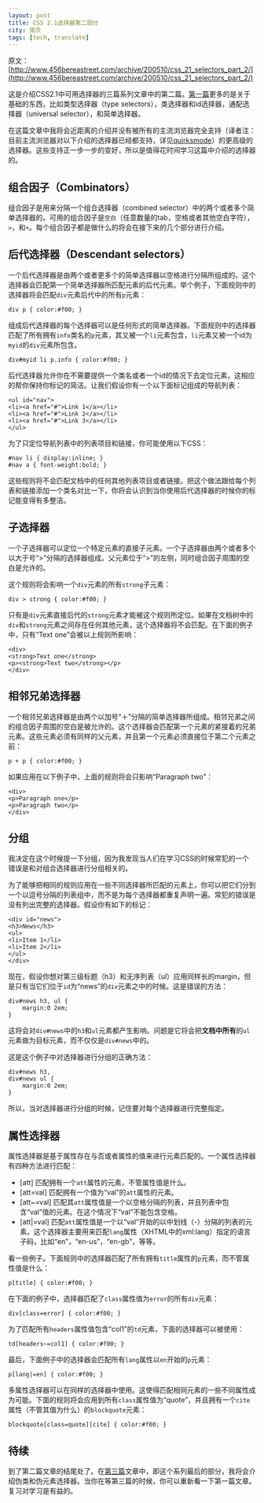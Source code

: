 ```yaml
---
layout: post
title: CSS 2.1选择器第二部分
city: 南京
tags: [tech, translate]
---
```


原文：[http://www.456bereastreet.com/archive/200510/css_21_selectors_part_2/](http://www.456bereastreet.com/archive/200510/css_21_selectors_part_2/)

这是介绍CSS2.1中可用选择器的三篇系列文章中的第二篇。[第一篇](/css-21-selectors-part-1.html)更多的是关于基础的东西，比如类型选择器（type selectors），类选择器和id选择器，通配选择器（universal selector），和简单选择器。

在这篇文章中我将会近距离的介绍并没有被所有的主流浏览器完全支持（译者注：目前主流浏览器对以下介绍的选择器已经都支持，详见[quirksmode](http://www.quirksmode.org/css/selectors/)）的更高级的选择器。这些支持正一步一步的变好，所以是值得花时间学习这篇中介绍的选择器的。

## 组合因子（Combinators）

组合因子是用来分隔一个组合选择器（combined selector）中的两个或者多个简单选择器的。可用的组合因子是`空白`（任意数量的tab，空格或者其他空白字符），`>`，和`+`。每个组合因子都是做什么的将会在接下来的几个部分进行介绍。

## 后代选择器（Descendant selectors）

一个后代选择器是由两个或者更多个的简单选择器以空格进行分隔所组成的。这个选择器会匹配第一个简单选择器所匹配元素的后代元素。举个例子，下面规则中的选择器将会匹配`div`元素后代中的所有`p`元素：

	div p { color:#f00; }

组成后代选择器的每个选择器可以是任何形式的简单选择器。下面规则中的选择器匹配了所有拥有`info`类名的`p`元素，其又被一个`li`元素包含，`li`元素又被一个id为`myid`的`div`元素所包含。

	div#myid li p.info { color:#f00; }

后代选择器允许你在不需要提供一个类名或者一个id的情况下去定位元素，这相应的帮你保持你标记的简洁。让我们假设你有一个以下面标记组成的导航列表：

	<ul id="nav">
	<li><a href="#">Link 1</a></li>
	<li><a href="#">Link 2</a></li>
	<li><a href="#">Link 3</a></li>
	</ul>

为了只定位导航列表中的列表项目和链接，你可能使用以下CSS：

	#nav li { display:inline; }
	#nav a { font-weight:bold; }

这些规则将不会匹配文档中的任何其他列表项目或者链接。把这个做法跟给每个列表和链接添加一个类名对比一下，你将会认识到当你使用后代选择器的时候你的标记能变得有多整洁。

## 子选择器

一个子选择器可以定位一个特定元素的直接子元素。一个子选择器由两个或者多个以大于号“>”分隔的选择器组成。父元素位于“>”的左侧，同时组合因子周围的空白是允许的。

这个规则将会影响一个`div`元素的所有`strong`子元素：

	div > strong { color:#f00; }

只有是`div`元素直接后代的`strong`元素才能被这个规则所定位。如果在文档树中的`div`和`strong`元素之间存在任何其他元素，这个选择器将不会匹配。在下面的例子中，只有“Text one”会被以上规则所影响：

	<div>
	<strong>Text one</strong>
	<p><strong>Text two</strong></p>
	</div>

## 相邻兄弟选择器

一个相邻兄弟选择器是由两个以加号“＋”分隔的简单选择器所组成。相邻兄弟之间的组合因子周围的空白是被允许的。这个选择器会匹配第一个元素的紧接着的兄弟元素。这些元素必须有同样的父元素，并且第一个元素必须直接位于第二个元素之前：

	p + p { color:#f00; }

如果应用在以下例子中，上面的规则将会只影响“Paragraph two”：

	<div>
	<p>Paragraph one</p>
	<p>Paragraph two</p>
	</div>

## 分组

我决定在这个时候提一下分组，因为我发现当人们在学习CSS的时候常犯的一个错误是和对组合选择器进行分组相关的。

为了能够把相同的规则应用在一些不同选择器所匹配的元素上，你可以把它们分到一个以逗号分隔的列表组中，而不是为每个选择器都重复声明一遍。常犯的错误是没有列出完整的选择器。假设你有如下的标记：

	<div id="news">
	<h3>News</h3>
	<ul>
	<li>Item 1</li>
	<li>Item 2</li>
	</ul>
	</div>

现在，假设你想对第三级标题（h3）和无序列表（ul）应用同样长的margin，但是只有当它们位于`id`为“news”的`div`元素之中的时候。这是错误的方法：

	div#news h3, ul {
		margin:0 2em;
	}

这将会对`div#news`中的`h3`和`ul`元素都产生影响。问题是它将会把**文档中所有**的`ul`元素做为目标元素，而不仅仅是`div#news`中的。

这是这个例子中对选择器进行分组的正确方法：

	div#news h3,
	div#news ul {
		margin:0 2em;
	}

所以，当对选择器进行分组的时候，记住要对每个选择器进行完整指定。

## 属性选择器

属性选择器是基于属性存在与否或者属性的值来进行元素匹配的。一个属性选择器有四种方法进行匹配：

* [att]
匹配拥有一个`att`属性的元素，不管属性值是什么。
* [att=val]
匹配拥有一个值为“val”的`att`属性的元素。
* [att~=val]
匹配其`att`属性值是一个以空格分隔的列表，并且列表中包含“val”值的元素。在这个情况下“val”不能包含空格。
* [att|=val]
匹配`att`属性值是一个以“val”开始的以中划线（-）分隔的列表的元素。这个选择器主要用来匹配`lang`属性（XHTML中的xml:lang）指定的语言子码，比如“en”，“en-us”，“en-gb”，等等。

看一些例子。下面规则中的选择器匹配了所有拥有`title`属性的`p`元素，而不管属性值是什么：

	p[title] { color:#f00; }

在下面的例子中，选择器匹配了`class`属性值为`error`的所有`div`元素：

	div[class=error] { color:#f00; }

为了匹配所有`headers`属性值包含“col1”的`td`元素，下面的选择器可以被使用：

	td[headers~=col1] { color:#f00; }

最后，下面例子中的选择器会匹配所有`lang`属性以`en`开始的`p`元素：

	p[lang|=en] { color:#f00; }

多属性选择器可以在同样的选择器中使用。这使得匹配相同元素的一些不同属性成为可能。下面的规则将会应用到所有`class`属性值为“quote”，并且拥有一个`cite`属性（不管其值为什么）的`blockquote`元素：

	blockquote[class=quote][cite] { color:#f00; }

## 待续

到了第二篇文章的结尾处了。在[第三篇](/css-21-selectors-part-3.html)文章中，即这个系列最后的部分，我将会介绍伪类和伪元素选择器。当你在等第三篇的时候，你可以重新看一下第一篇文章。复习对学习是有益的。
